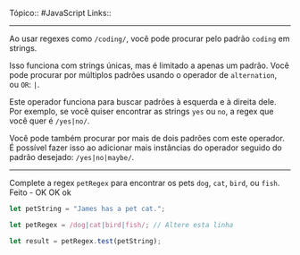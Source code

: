 Tópico:: #JavaScript 
Links::

---

Ao usar regexes como `/coding/`, você pode procurar pelo padrão `coding` em strings.

Isso funciona com strings únicas, mas é limitado a apenas um padrão. Você pode procurar por múltiplos padrões usando o operador de `alternation`, ou `OR`: `|`.

Este operador funciona para buscar padrões à esquerda e à direita dele. Por exemplo, se você quiser encontrar as strings `yes` ou `no`, a regex que você quer é `/yes|no/`.

Você pode também procurar por mais de dois padrões com este operador. É possível fazer isso ao adicionar mais instâncias do operador seguido do padrão desejado: `/yes|no|maybe/`.

---

Complete a regex `petRegex` para encontrar os pets `dog`, `cat`, `bird`, ou `fish`. Feito - OK OK ok



```js
let petString = "James has a pet cat.";

let petRegex = /dog|cat|bird|fish/; // Altere esta linha

let result = petRegex.test(petString);
```